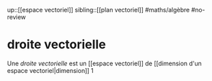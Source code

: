 up::[[espace vectoriel]]
sibling::[[plan vectoriel]]
#maths/algèbre #no-review
# droite vectorielle
Une _droite vectorielle_ est un [[espace vectoriel]] de [[dimension d'un espace vectoriel|dimension]] 1


